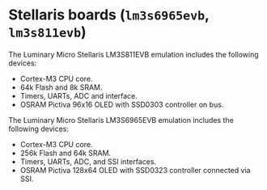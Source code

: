# Stellaris boards (`lm3s6965evb`, `lm3s811evb`)

The Luminary Micro Stellaris LM3S811EVB emulation includes the following
devices:

-   Cortex-M3 CPU core.
-   64k Flash and 8k SRAM.
-   Timers, UARTs, ADC and interface.
-   OSRAM Pictiva 96x16 OLED with SSD0303 controller on bus.

The Luminary Micro Stellaris LM3S6965EVB emulation includes the
following devices:

-   Cortex-M3 CPU core.
-   256k Flash and 64k SRAM.
-   Timers, UARTs, ADC, and SSI interfaces.
-   OSRAM Pictiva 128x64 OLED with SSD0323 controller connected via SSI.
